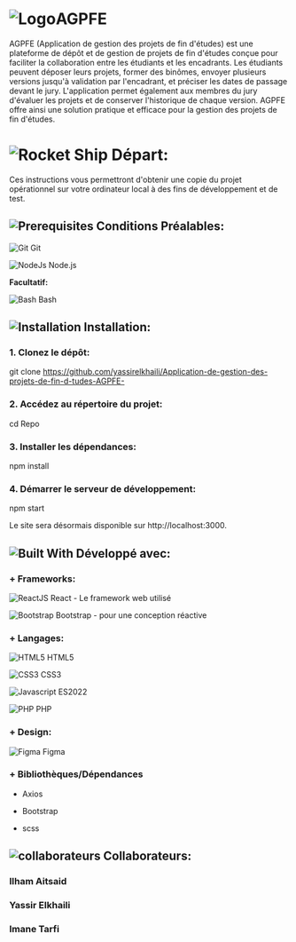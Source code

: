 # ![Logo](https://img.icons8.com/ios-filled/50/40C057/student-center.png)AGPFE

AGPFE (Application de gestion des projets de fin d'études) est une plateforme de dépôt et de gestion de projets de fin d'études conçue pour faciliter la collaboration entre les étudiants et les encadrants. Les étudiants peuvent déposer leurs projets, former des binômes, envoyer plusieurs versions jusqu'à validation par l'encadrant, et préciser les dates de passage devant le jury. L'application permet également aux membres du jury d'évaluer les projets et de conserver l'historique de chaque version. AGPFE offre ainsi une solution pratique et efficace pour la gestion des projets de fin d'études.

# ![Rocket Ship](https://img.icons8.com/ios-filled/30/21a366/rocket.png) Départ: 

Ces instructions vous permettront d'obtenir une copie du projet opérationnel sur votre ordinateur local à des fins de développement et de test.

## ![Prerequisites](https://img.icons8.com/glyph-neue/30/21a366/requirements.png) Conditions Préalables: 

![Git](https://img.icons8.com/color/30/null/git.png) Git

![NodeJs](https://img.icons8.com/fluency/30/null/node-js.png) Node.js

**Facultatif:**

![Bash](https://img.icons8.com/color/30/null/command-line.png) Bash

## ![Installation](https://img.icons8.com/external-sbts2018-solid-sbts2018/30/21a366/external-install-basic-ui-elements-2.3-sbts2018-solid-sbts2018.png) Installation: 

### 1. Clonez le dépôt:

git clone https://github.com/yassirelkhaili/Application-de-gestion-des-projets-de-fin-d-tudes-AGPFE-

### 2. Accédez au répertoire du projet:

cd Repo

### 3. Installer les dépendances:

npm install

### 4. Démarrer le serveur de développement:

npm start

Le site sera désormais disponible sur http://localhost:3000.

## ![Built With](https://img.icons8.com/external-basicons-solid-edtgraphics/30/21a366/external-Source-code-files-basicons-solid-edtgraphics-3.png) Développé avec:

### + Frameworks:

![ReactJS](https://img.icons8.com/color/30/null/react-native.png) React - Le framework web utilisé

![Bootstrap](https://img.icons8.com/color/30/null/bootstrap.png) Bootstrap - pour une conception réactive 

### + Langages:

![HTML5](https://img.icons8.com/color/30/null/html-5--v1.png) HTML5

![CSS3](https://img.icons8.com/color/30/null/css3.png) CSS3

![Javascript](https://img.icons8.com/color/30/null/javascript--v1.png) ES2022

![PHP](https://img.icons8.com/offices/30/null/php-logo.png) PHP

### + Design:

![Figma](https://img.icons8.com/fluency/30/null/figma.png) Figma

### + Bibliothèques/Dépendances

* Axios

* Bootstrap

* scss

## ![collaborateurs](https://img.icons8.com/pastel-glyph/30/40C057/groups--v4.png) Collaborateurs: 

### Ilham Aitsaid

### Yassir Elkhaili 

### Imane Tarfi 
